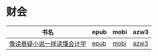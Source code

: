 # 财会

| 书名 | epub | mobi | azw3 |
| --- | --- | --- | --- |
| [像读悬疑小说一样读懂会计学](http://ct.dalanmei.com/f/31084289-572076724-80ab71) | [epub](http://ct.dalanmei.com/f/31084289-572076724-80ab71) | [mobi](http://ct.dalanmei.com/f/31084289-571730475-f7e659) | [azw3](http://ct.dalanmei.com/f/31084289-572094032-0ba275) |
